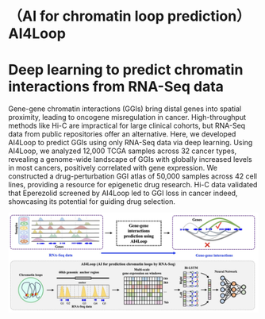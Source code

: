 # （AI for chromatin loop prediction）AI4Loop
# Deep learning to predict chromatin interactions from RNA-Seq data


Gene-gene chromatin interactions (GGIs) bring distal genes into spatial proximity, leading to oncogene misregulation in cancer. High-throughput methods like Hi-C are impractical for large clinical cohorts, but RNA-Seq data from public repositories offer an alternative. Here, we developed AI4Loop to predict GGIs using only RNA-Seq data via deep learning. Using AI4Loop, we analyzed 12,000 TCGA samples across 32 cancer types, revealing a genome-wide landscape of GGIs with globally increased levels in most cancers, positively correlated with gene expression. We constructed a drug-perturbation GGI atlas of 50,000 samples across 42 cell lines, providing a resource for epigenetic drug research. Hi-C data validated that Eperezolid screened by AI4Loop led to GGI loss in cancer indeed, showcasing its potential for guiding drug selection.

![image](workflow2.png)
